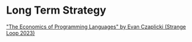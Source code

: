 # Long Term Strategy
["The Economics of Programming Languages" by Evan Czaplicki (Strange Loop 2023)](https://www.youtube.com/watch?v=XZ3w_jec1v8)